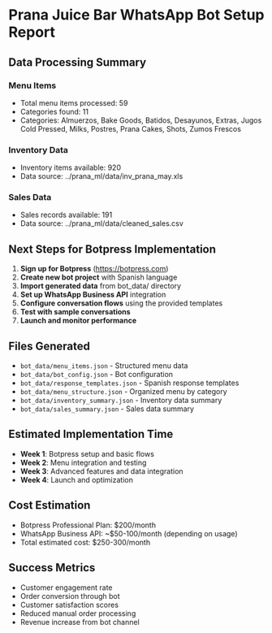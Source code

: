 # Prana Juice Bar WhatsApp Bot Setup Report

## Data Processing Summary

### Menu Items
- Total menu items processed: 59
- Categories found: 11
- Categories: Almuerzos, Bake Goods, Batidos, Desayunos, Extras, Jugos Cold Pressed, Milks, Postres, Prana Cakes, Shots, Zumos Frescos

### Inventory Data
- Inventory items available: 920
- Data source: ../prana_ml/data/inv_prana_may.xls

### Sales Data
- Sales records available: 191
- Data source: ../prana_ml/data/cleaned_sales.csv

## Next Steps for Botpress Implementation

1. **Sign up for Botpress** (https://botpress.com)
2. **Create new bot project** with Spanish language
3. **Import generated data** from bot_data/ directory
4. **Set up WhatsApp Business API** integration
5. **Configure conversation flows** using the provided templates
6. **Test with sample conversations**
7. **Launch and monitor performance**

## Files Generated

- `bot_data/menu_items.json` - Structured menu data
- `bot_data/bot_config.json` - Bot configuration
- `bot_data/response_templates.json` - Spanish response templates
- `bot_data/menu_structure.json` - Organized menu by category
- `bot_data/inventory_summary.json` - Inventory data summary
- `bot_data/sales_summary.json` - Sales data summary

## Estimated Implementation Time

- **Week 1**: Botpress setup and basic flows
- **Week 2**: Menu integration and testing
- **Week 3**: Advanced features and data integration
- **Week 4**: Launch and optimization

## Cost Estimation

- Botpress Professional Plan: $200/month
- WhatsApp Business API: ~$50-100/month (depending on usage)
- Total estimated cost: $250-300/month

## Success Metrics

- Customer engagement rate
- Order conversion through bot
- Customer satisfaction scores
- Reduced manual order processing
- Revenue increase from bot channel
        